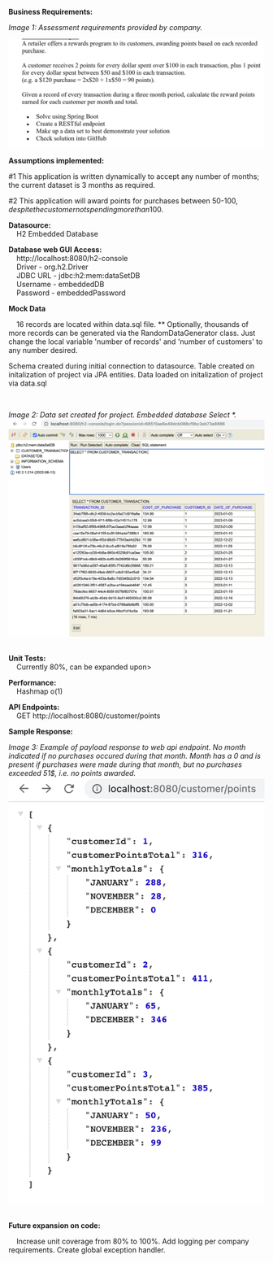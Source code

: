 
<p><strong>Business Requirements:</strong><br /></p>

<p><em>Image 1: Assessment requirements provided by company.</em></p>

![](src/main/resources/static/documentationImages/assessment_requirements.png)

<p><strong>Assumptions implemented:</strong><br /></p> 

<p>#1 This application is written dynamically to accept any number of months; the current dataset is 3 months as required.

#2 This application will award points for purchases between 50-100$, despite the customer not spending more than 100$.

<p><strong>Datasource:</strong><br />
&nbsp; &nbsp; H2 Embedded Database</p>

<p><strong>Database web GUI Access:</strong><br />
&nbsp; &nbsp; http://localhost:8080/h2-console<br />
&nbsp; &nbsp; Driver - org.h2.Driver<br />
&nbsp; &nbsp; JDBC URL - jdbc:h2:mem:dataSetDB<br />
&nbsp; &nbsp; Username - embeddedDB<br />
&nbsp; &nbsp; Password - embeddedPassword</p>

<p><strong>Mock Data</strong><br /></p>
&nbsp; &nbsp; 16 records are located within data.sql file. ** Optionally, thousands of more records can be generated via the RandomDataGenerator class. Just change the local variable &#39;number of records&#39; and &#39;number of customers&#39; to any number desired. 

Schema created during initial connection to datasource. Table created on initalization of project via JPA entities. Data loaded on initalization of project via data.sql

&nbsp;

<em>Image 2: Data set created for project. Embedded database Select *. </em>
![](src/main/resources/static/documentationImages/embeddedDBPhoto.png)&nbsp;

<p><strong>Unit Tests:</strong><br />
&nbsp; &nbsp; Currently 80%, can be expanded upon&gt;</p>

<p><strong>Performance:</strong><br />
&nbsp; &nbsp; Hashmap o(1)</p>

<p><strong>API Endpoints:</strong><br />
&nbsp; &nbsp; GET http://localhost:8080/customer/points</p>

<p><strong>Sample Response:</strong></p>

<em>Image 3: Example of payload response to web api endpoint. No month indicated if no purchases occured during that month. 
Month has a 0 and is present if purchases were made during that month, but no purchases exceeded 51$, i.e. no points awarded.</em>
![](src/main/resources/static/documentationImages/sampleResponse.png)&nbsp;


<p><strong>Future expansion on code:</strong></p>

<p>&nbsp; &nbsp; Increase unit coverage from 80% to 100%. Add logging per company requirements. Create global exception handler.</p>
